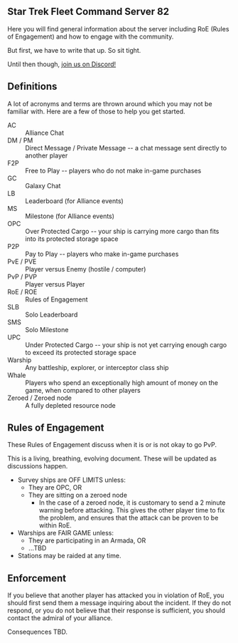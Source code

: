 ## Star Trek Fleet Command Server 82

Here you will find general information about the server including RoE (Rules of Engagement) and how to engage with the community.

But first, we have to write that up. So sit tight.

Until then though, [join us on Discord!](https://discord.gg/n37bsdvM9d)

## Definitions

A lot of acronyms and terms are thrown around which you may not be familiar with. Here are a few of those to help you get started.

<dl>
  <dt>AC</dt>
  <dd>Alliance Chat</dd>
  <dt>DM / PM</dt>
  <dd>Direct Message / Private Message -- a chat message sent directly to another player</dd>
  <dt>F2P</dt>
  <dd>Free to Play -- players who do not make in-game purchases</dd>
  <dt>GC</dt>
  <dd>Galaxy Chat</dd>
  <dt>LB</dt>
  <dd>Leaderboard (for Alliance events)</dd>
  <dt>MS</dt>
  <dd>Milestone (for Alliance events)</dd>
  <dt>OPC</dt>
  <dd>Over Protected Cargo -- your ship is carrying more cargo than fits into its protected storage space</dd>
  <dt>P2P</dt>
  <dd>Pay to Play -- players who make in-game purchases</dd>
  <dt>PvE / PVE</dt>
  <dd>Player versus Enemy (hostile / computer)</dd>
  <dt>PvP / PVP</dt>
  <dd>Player versus Player</dd>
  <dt>RoE / ROE</dt>
  <dd>Rules of Engagement</dd>
  <dt>SLB</dt>
  <dd>Solo Leaderboard</dd>
  <dt>SMS</dt>
  <dd>Solo Milestone</dd>
  <dt>UPC</dt>
  <dd>Under Protected Cargo -- your ship is not yet carrying enough cargo to exceed its protected storage space</dd>
  <dt>Warship</dt>
  <dd>Any battleship, explorer, or interceptor class ship</dd>
  <dt>Whale</dt>
  <dd>Players who spend an exceptionally high amount of money on the game, when compared to other players</dd>
  <dt>Zeroed / Zeroed node</dt>
  <dd>A fully depleted resource node</dd>
</dl>

## Rules of Engagement

These Rules of Engagement discuss when it is or is not okay to go PvP.

This is a living, breathing, evolving document. These will be updated as discussions happen.

* Survey ships are OFF LIMITS unless:
  * They are OPC, OR
  * They are sitting on a zeroed node
    * In the case of a zeroed node, it is customary to send a 2 minute warning before attacking. This gives the other player time to fix the problem, and ensures that the attack can be proven to be within RoE.
* Warships are FAIR GAME unless:
  * They are participating in an Armada, OR
  * ...TBD
* Stations may be raided at any time.

## Enforcement

If you believe that another player has attacked you in violation of RoE, you should first send them a message inquiring about the incident. If they do not respond, or you do not believe that their response is sufficient, you should contact the admiral of your alliance.

Consequences TBD.
